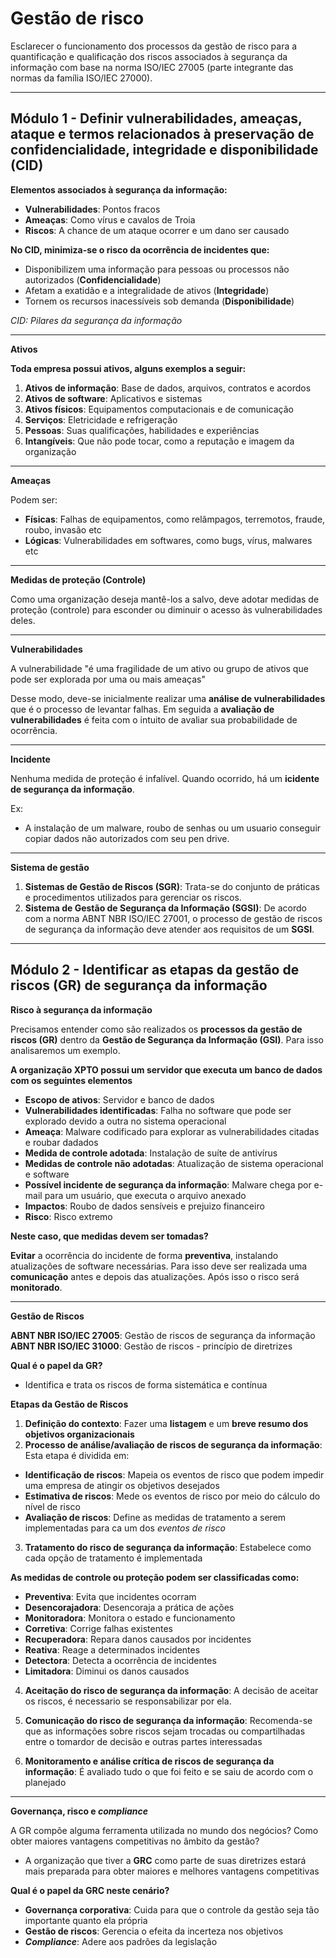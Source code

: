 # Gestão de risco

Esclarecer o funcionamento dos processos da gestão de risco para a quantificação e qualificação dos riscos associados à segurança da informação com base na norma ISO/IEC 27005 (parte integrante das normas da família ISO/IEC 27000).

***

## **Módulo 1 - Definir vulnerabilidades, ameaças, ataque e termos relacionados à preservação de confidencialidade, integridade e disponibilidade (CID)**

**Elementos associados à segurança da informação:**

- **Vulnerabilidades**: Pontos fracos
- **Ameaças**: Como vírus e cavalos de Troia
- **Riscos**: A chance de um ataque ocorrer e um dano ser causado

**No CID, minimiza-se o risco da ocorrência de incidentes que:**

- Disponibilizem uma informação para pessoas ou processos não autorizados (**Confidencialidade**)
- Afetam a exatidão e a integralidade de ativos (**Integridade**)
- Tornem os recursos inacessíveis sob demanda (**Disponibilidade**)

*CID: Pilares da segurança da informação*

***

**Ativos**

**Toda empresa possui ativos, alguns exemplos a seguir:**

1. **Ativos de informação**: Base de dados, arquivos, contratos e acordos
2. **Ativos de software**: Aplicativos e sistemas
3. **Ativos físicos**: Equipamentos computacionais e de comunicação
4. **Serviços**: Eletricidade e refrigeração
5. **Pessoas**: Suas qualificações, habilidades e experiências
6. **Intangíveis**: Que não pode tocar, como a reputação e imagem da organização

***

**Ameaças**

Podem ser:

- **Físicas**: Falhas de equipamentos, como relâmpagos, terremotos, fraude, roubo, invasão etc
- **Lógicas**: Vulnerabilidades em softwares, como bugs, vírus, malwares etc

***

**Medidas de proteção (Controle)**

Como uma organização deseja mantê-los a salvo, deve adotar medidas de proteção (controle) para esconder ou diminuir o acesso às vulnerabilidades deles.

***

**Vulnerabilidades**

A vulnerabilidade "é uma fragilidade de um ativo ou grupo de ativos que pode ser explorada por uma ou mais ameaças"

Desse modo, deve-se inicialmente realizar uma **análise de vulnerabilidades** que é o processo de levantar falhas. Em seguida a **avaliação de vulnerabilidades** é feita com o intuito de avaliar sua probabilidade de ocorrência.

***

**Incidente**

Nenhuma medida de proteção é infalível. Quando ocorrido, há um **icidente de segurança da informação**.

Ex: 
- A instalação de um malware, roubo de senhas ou um usuario conseguir copiar dados não autorizados com seu pen drive.

***

**Sistema de gestão**

1. **Sistemas de Gestão de Riscos (SGR)**: Trata-se do conjunto de práticas e procedimentos utilizados para gerenciar os riscos.
2. **Sistema de Gestão de Segurança da Informação (SGSI)**: De acordo com a norma ABNT NBR ISO/IEC 27001, o processo de gestão de riscos de segurança da informação deve atender aos requisitos de um **SGSI**.

***

## **Módulo 2 - Identificar as etapas da gestão de riscos (GR) de segurança da informação**

**Risco à segurança da informação**

Precisamos entender como são realizados os **processos da gestão de riscos (GR)** dentro da **Gestão de Segurança da Informação (GSI)**. Para isso analisaremos um exemplo.

**A organização XPTO possui um servidor que executa um banco de dados com os seguintes elementos**

- **Escopo de ativos**: Servidor e banco de dados
- **Vulnerabilidades identificadas**: Falha no software que pode ser explorado devido a outra no sistema operacional
- **Ameaça**: Malware codificado para explorar as vulnerabilidades citadas e roubar dadados
- **Medida de controle adotada**: Instalação de suíte de antivírus
- **Medidas de controle não adotadas**: Atualização de sistema operacional e software
- **Possível incidente de segurança da informação**: Malware chega por e-mail para um usuário, que executa o arquivo anexado
- **Impactos**: Roubo de dados sensíveis e prejuizo financeiro
- **Risco**: Risco extremo

**Neste caso, que medidas devem ser tomadas?**

**Evitar** a ocorrência do incidente de forma **preventiva**, instalando atualizações de software necessárias. Para isso deve ser realizada uma **comunicação** antes e depois das atualizações. Após isso o risco será **monitorado**.

***

**Gestão de Riscos**

**ABNT NBR ISO/IEC 27005**: Gestão de riscos de segurança da informação
**ABNT NBR ISO/IEC 31000**: Gestão de riscos - princípio de diretrizes

**Qual é o papel da GR?**

- Identifica e trata os riscos de forma sistemática e contínua

**Etapas da Gestão de Riscos**

1. **Definição do contexto**: Fazer uma **listagem** e um **breve resumo dos objetivos organizacionais**
2. **Processo de análise/avaliação de riscos de segurança da informação**: Esta etapa é dividida em:
- **Identificação de riscos**: Mapeia os eventos de risco que podem impedir uma empresa de atingir os objetivos desejados
- **Estimativa de riscos**: Mede os eventos de risco por meio do cálculo do nível de risco
- **Avaliação de riscos**: Define as medidas de tratamento a serem implementadas para ca um dos *eventos de risco*
3. **Tratamento do risco de segurança da informação**: Estabelece como cada opção de tratamento é implementada

**As medidas de controle ou proteção podem ser classificadas como:**

- **Preventiva**: Evita que incidentes ocorram
- **Desencorajadora**: Desencoraja a prática de ações
- **Monitoradora**: Monitora o estado e funcionamento
- **Corretiva**: Corrige falhas existentes
- **Recuperadora**: Repara danos causados por incidentes
- **Reativa**: Reage a determinados incidentes
- **Detectora**: Detecta a ocorrência de incidentes
- **Limitadora**: Diminui os danos causados

4. **Aceitação do risco de segurança da informação**: A decisão de aceitar os riscos, é necessario se responsabilizar por ela.

5. **Comunicação do risco de segurança da informação**: Recomenda-se que as informações sobre riscos sejam trocadas ou compartilhadas entre o tomardor de decisão e outras partes interessadas

6. **Monitoramento e análise crítica de riscos de segurança da informação**: É avaliado tudo o que foi feito e se saiu de acordo com o planejado

***

**Governança, risco e *compliance***

A GR compõe alguma ferramenta utilizada no mundo dos negócios? Como obter maiores vantagens competitivas no âmbito da gestão?

- A organização que tiver a **GRC** como parte de suas diretrizes estará mais preparada para obter maiores e melhores vantagens competitivas

**Qual é o papel da GRC neste cenário?**

- **Governança corporativa**: Cuida para que o controle da gestão seja tão importante quanto ela própria
- **Gestão de riscos**: Gerencia o efeita da incerteza nos objetivos
- ***Compliance***: Adere aos padrões da legislação